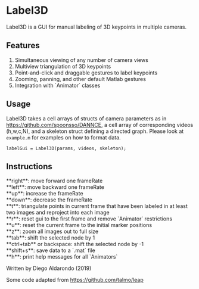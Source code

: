 # Label3D

Label3D is a GUI for manual labeling of 3D keypoints in multiple cameras.

## Features
<ol>
<li>Simultaneous viewing of any number of camera views</li>
<li>Multiview triangulation of 3D keypoints</li>
<li>Point-and-click and draggable gestures to label keypoints</li>
<li>Zooming, panning, and other default Matlab gestures</li>
<li>Integration with `Animator` classes</li>
</ol>

## Usage

Label3D takes a cell arrays of structs of camera parameters as in
https://github.com/spoonsso/DANNCE, a cell array of corresponding videos (h,w,c,N),
and a skeleton struct defining a directed graph. Please look at `example.m`
for examples on how to format data. 

```
labelGui = Label3D(params, videos, skeleton);
```

## Instructions
<p>**right**: move forward one frameRate<br>
**left**: move backward one frameRate<br>
**up**: increase the frameRate<br>
**down**: decrease the frameRate<br>
**t**: triangulate points in current frame that have been labeled in at least two images and reproject into each image<br>
**r**: reset gui to the first frame and remove `Animator` restrictions<br>
**u**: reset the current frame to the initial marker positions<br>
**z**: zoom all images out to full size<br>
**tab**: shift the selected node by 1<br>
**ctrl+tab** or backspace: shift the selected node by -1<br>
**shift+s**: save data to a `.mat` file<br>
**h**: print help messages for all `Animators`</p>

Written by Diego Aldarondo (2019)

Some code adapted from https://github.com/talmo/leap
